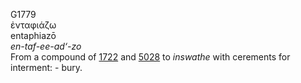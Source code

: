 <body>
  <p>G1779<br>  ἐνταφιάζω  <br> entaphiazō  <br><i>en-taf-ee-ad‘-zo </i><br>From a compound of <a href="g1722.htm">1722</a> and <a href="g5028.htm">5028</a>  to <i>inswathe</i> with cerements for interment: - bury.<br></p>
 </body>